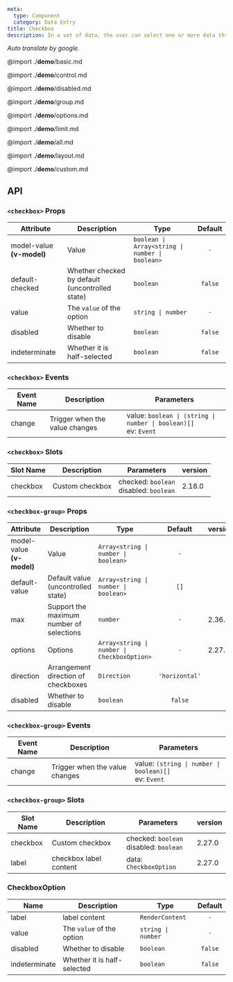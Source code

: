 ```yaml
meta:
  type: Component
  category: Data Entry
title: Checkbox
description: In a set of data, the user can select one or more data through the check box.
```

*Auto translate by google.*

@import ./__demo__/basic.md

@import ./__demo__/control.md

@import ./__demo__/disabled.md

@import ./__demo__/group.md

@import ./__demo__/options.md

@import ./__demo__/limit.md

@import ./__demo__/all.md

@import ./__demo__/layout.md

@import ./__demo__/custom.md

## API


### `<checkbox>` Props

|Attribute|Description|Type|Default|
|---|---|---|:---:|
|model-value **(v-model)**|Value|`boolean \| Array<string \| number \| boolean>`|`-`|
|default-checked|Whether checked by default (uncontrolled state)|`boolean`|`false`|
|value|The `value` of the option|`string \| number`|`-`|
|disabled|Whether to disable|`boolean`|`false`|
|indeterminate|Whether it is half-selected|`boolean`|`false`|
### `<checkbox>` Events

|Event Name|Description|Parameters|
|---|---|---|
|change|Trigger when the value changes|value: ` boolean \| (string \| number \| boolean)[] `<br>ev: `Event`|
### `<checkbox>` Slots

|Slot Name|Description|Parameters|version|
|---|---|---|:---|
|checkbox|Custom checkbox|checked: `boolean`<br>disabled: `boolean`|2.18.0|




### `<checkbox-group>` Props

|Attribute|Description|Type|Default|version|
|---|---|---|:---:|:---|
|model-value **(v-model)**|Value|`Array<string \| number \| boolean>`|`-`||
|default-value|Default value (uncontrolled state)|`Array<string \| number \| boolean>`|`[]`||
|max|Support the maximum number of selections|`number`|`-`|2.36.0|
|options|Options|`Array<string \| number \| CheckboxOption>`|`-`|2.27.0|
|direction|Arrangement direction of checkboxes|`Direction`|`'horizontal'`||
|disabled|Whether to disable|`boolean`|`false`||
### `<checkbox-group>` Events

|Event Name|Description|Parameters|
|---|---|---|
|change|Trigger when the value changes|value: `(string \| number \| boolean)[]`<br>ev: `Event`|
### `<checkbox-group>` Slots

|Slot Name|Description|Parameters|version|
|---|---|---|:---|
|checkbox|Custom checkbox|checked: `boolean`<br>disabled: `boolean`|2.27.0|
|label|checkbox label content|data: `CheckboxOption`|2.27.0|




### CheckboxOption

|Name|Description|Type|Default|
|---|---|---|:---:|
|label|label content|`RenderContent`|`-`|
|value|The `value` of the option|`string \| number`|`-`|
|disabled|Whether to disable|`boolean`|`false`|
|indeterminate|Whether it is half-selected|`boolean`|`false`|


